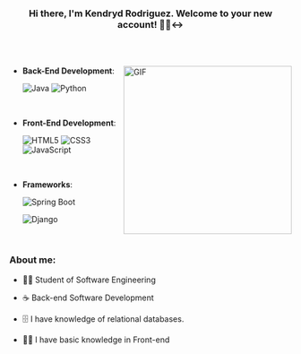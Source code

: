 <h3 align="center">
  Hi there, I'm Kendryd Rodriguez. Welcome to your new account! 👋🙂‍↔
</h3>

<br><br>


<img align="right" height="300" alt="GIF" src="https://camo.githubusercontent.com/d1e9733ec79822bcadf8b9a1035840ee511e2f022fe9f652cc163db23dc171d3/68747470733a2f2f6d656469612e67697068792e636f6d2f6d656469612f53576f536b4e36447854737a71494b4571762f67697068792e676966" data-canonical-src="https://media.giphy.com/media/SWoSkN6DxTszqIKEqv/giphy.gif" style="max-width: 100%; display: inline-block;" data-target="animated-image.originalImage">


- **Back-End Development**:
    
    ![Java](https://img.shields.io/badge/Java-%232370ED.svg?style=for-the-badge&logo=java&logoColor=white)
    ![Python](https://img.shields.io/badge/Python%20-%2314354C.svg?style=for-the-badge&logo=python&logoColor=white)

<br>   
    
- **Front-End Development**:

   ![HTML5](https://img.shields.io/badge/HTML5%20-%23E34F26.svg?style=for-the-badge&logo=html5&logoColor=white)
   ![CSS3](https://img.shields.io/badge/CSS%20-%231572B6.svg?style=for-the-badge&logo=css3&logoColor=white)
   ![JavaScript](https://img.shields.io/badge/JavaScript%20-%23F7DF1E.svg?style=for-the-badge&logo=javascript&logoColor=black)

<br>

- **Frameworks**:

    ![Spring Boot](https://img.shields.io/badge/Spring%20Boot-%236DB33F.svg?style=for-the-badge&logo=springboot&logoColor=white)

    ![Django](https://img.shields.io/badge/Django-%23092E20.svg?style=for-the-badge&logo=django&logoColor=white)


    
<br>

<h3>About me:</h3>

- 🧑‍🎓 Student of Software Engineering

- ☕ Back-end Software Development

- 🗄️  I have knowledge of relational databases.

- 👨‍💻 I have basic knowledge in Front-end




<!--
**kendrydrodriguez11/kendrydrodriguez11** is a ✨ _special_ ✨ repository because its `README.md` (this file) appears on your GitHub profile.

Here are some ideas to get you started:

- 🔭 I’m currently working on ...
- 🌱 I’m currently learning ...
- 👯 I’m looking to collaborate on ...
- 🤔 I’m looking for help with ...
- 💬 Ask me about ...
- 📫 How to reach me: ...
- 😄 Pronouns: ...
- ⚡ Fun fact: ...
-->
